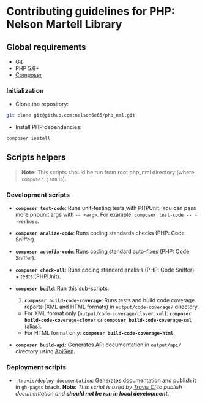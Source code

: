 # Contributing guidelines for PHP: Nelson Martell Library

## Global requirements
- Git
- PHP 5.6+
- [Composer](https://getcomposer.org/)

### Initialization

- Clone the repository:
```bash
git clone git@github.com:nelson6e65/php_nml.git
```

- Install PHP dependencies:
```bash
composer install
```


## Scripts helpers

> **Note:** This scripts should be run from root php_nml directory (where `composer.json` is).


### Development scripts

- **`composer test-code`**: Runs unit-testing tests with PHPUnit. You can pass more phpunit args with `-- <arg>`. For example: `composer test-code -- --verbose`.

- **`composer analize-code`**: Runs coding standards checks (PHP: Code Sniffer).

- **`composer autofix-code`**: Runs coding standard auto-fixes (PHP: Code Sniffer).

- **`composer check-all`**: Runs coding standard analisis (PHP: Code Sniffer) + tests (PHPUnit).

- **`composer build`**: Run this sub-scripts:
  1. **`composer build-code-coverage`**: Runs tests and build code coverage reports (XML and HTML formats) in `output/code-coverage/` directory.
    - For XML format only (`output/code-coverage/clover.xml`): **`composer build-code-coverage-clover`** or **`composer build-code-coverage-xml`** (alias).
    - For HTML format only: **`composer build-code-coverage-html`**.

- **`composer build-api`**: Generates API documentation in `output/api/` directory using [ApiGen](https://github.com/ApiGen/ApiGen).



### Deployment scripts

- `.travis/deploy-documentation`: Generates documentation and publish it in `gh-pages` brach. **Note:** _This script is used by [Travis CI](travis-ci.org) to publish documentation and **should not be run in local development**_.
